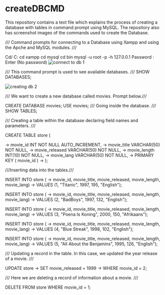 # createDBCMD
This repository contains a text file which explains the process of creating a database with tables in command prompt using MySQL.
The repository also has screenshot images of the commands used to create the Database.


/// Command prompts for connecting to a Database using Xampp and using the Apche and MySQL modules. ///

Cd/
C:
cd xampp
cd mysql
cd bin
mysql -u root -p -h 127.0.0.1
Password : Enter (No password)
![connect to db 1](https://user-images.githubusercontent.com/33934161/43719204-60fa5bb0-998d-11e8-8106-8fe2878e9aae.png)


/// This command prompt is used to see available databases. ///
SHOW DATABASES;

![creating db 2](https://user-images.githubusercontent.com/33934161/43719500-2770c6b2-998e-11e8-88eb-1259d9f724d4.png)


/// We want to create a new database called movies. Prompt below.///

CREATE DATABASE movies;
USE movies; /// Going inside the database. ///
SHOW TABLES;

/// Creating a table within the database declaring field names and parameters. ///

CREATE TABLE store (

-> movie_id INT NOT NULL AUTO_INCREMENT,
-> movie_title VARCHAR(50) NOT NULL,
-> movie_released VARCHAR(50) NOT NULL,
-> movie_length INT(10) NOT NULL,
-> movie_lang VARCHAR(50) NOT NULL,
-> PRIMARY KEY ( movie_id )
-> );

///Inserting data into the tables.///

INSERT INTO store (
-> movie_id, movie_title, movie_released, movie_length, movie_lang)
-> VALUES (1, "Titanic", 1997, 195, "English");


INSERT INTO store (
-> movie_id, movie_title, movie_released, movie_length, movie_lang)
-> VALUES (2, "BadBoys", 1997, 132, "English");

INSERT INTO store (
-> movie_id, movie_title, movie_released, movie_length, movie_lang)
-> VALUES (3, "Poena Is Koning", 2000, 150, "Afrikaans");

INSERT INTO store (
-> movie_id, movie_title, movie_released, movie_length, movie_lang)
-> VALUES (4, "Blue Streak", 1998, 102, "English");

INSERT INTO store (
-> movie_id, movie_title, movie_released, movie_length, movie_lang)
-> VALUES (5, "All About the Benjamins", 1995, 126, "English");

/// Updating a record in the table. In this case, we updated the year release of a movie. ///

UPDATE store
-> SET movie_released = 1999
-> WHERE movie_id = 2;

/// Here we are deleting a record of information about a movie. ///

DELETE FROM store WHERE movie_id = 1;
